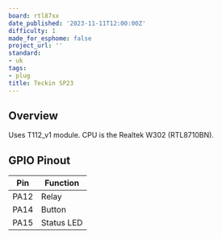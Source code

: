 ```yaml
---
board: rtl87xx
date_published: '2023-11-11T12:00:00Z'
difficulty: 1
made_for_esphome: false
project_url: ''
standard:
- uk
tags:
- plug
title: Teckin SP23
---
```


## Overview

Uses T112_v1 module. CPU is the Realtek W302 (RTL8710BN).

## GPIO Pinout

| Pin  | Function   |
| ---- | ---------- |
| PA12 | Relay      |
| PA14 | Button     |
| PA15 | Status LED |